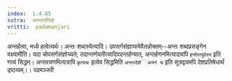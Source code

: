 ```yaml
---
index:  1.4.65
sutra:  अन्तरपरिग्रहे
vritti:  padamanjari
---
```


अन्तर्हत्वा, मध्ये हत्वेत्यर्थः। अन्तः शब्दस्येत्यादि। उपसर्गसंज्ञायामेवैतन्नोक्तम्--अन्तः शब्दप्रसङ्गेन वक्ष्यामीति। यदा चोपसर्गसंज्ञोच्यते; तदान्तर्णयतीत्यादिवदन्तर्हण्यात्, अन्तर्हणनमित्यादावपि `हन्तेरत्पूर्वस्य` इति णत्वं सिद्धम्। अन्तरयणमित्यत्रापि `कृत्यचः` इत्येव सिद्धमिति `अन्तरदेशे``अयनं च` इति सूत्रद्वयमपि देशप्रतिषेधार्थं द्रष्टव्यम्।।
पदमञ्जरी
